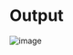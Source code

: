 # Output

![image](https://github.com/user-attachments/assets/c1ea4fea-c11b-4f65-8712-90071f9979e2)
